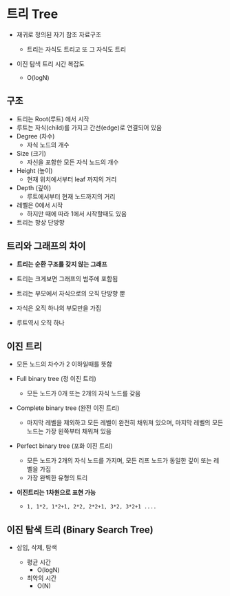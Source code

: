 # 트리 Tree

- 재귀로 정의된 자기 참조 자료구조

  - 트리는 자식도 트리고 또 그 자식도 트리
- 이진 탐색 트리 시간 복잡도
  - O(logN)

## 구조

- 트리는 Root(루트) 에서 시작
- 루트는 자식(child)를 가지고 간선(edge)로 연결되어 있음
- Degree (차수)
  - 자식 노드의 개수
- Size (크기)
  - 자신을 포함한 모든 자식 노드의 개수
- Height (높이)
  - 현재 위치에서부터 leaf 까지의 거리
- Depth (깊이)
  - 루트에서부터 현재 노드까지의 거리
- 레벨은 0에서 시작
  - 하지만 때에 따라 1에서 시작할때도 있음
- 트리는 항상 단방향



## 트리와 그래프의 차이

- **트리는 순환 구조를 갖지 않는 그래프**
- 트리는 크게보면 그래프의 범주에 포함됨
- 트리는 부모에서 자식으로의 오직 단방향 뿐
- 자식은 오직 하나의 부모만을 가짐

- 루트역시 오직 하나



## 이진 트리

- 모든 노드의 차수가 2 이하일때를 뜻함
- Full binary tree (정 이진 트리)
  - 모든 노드가 0개 또는 2개의 자식 노드를 갖음
- Complete binary tree (완전 이진 트리)
  - 마지막 레벨을 제외하고 모든 레벨이 완전히 채워져 있으며, 마지막 레벨의 모든 노드는 가장 왼쪽부터 채워져 있음
- Perfect binary tree (포화 이진 트리)
  - 모든 노드가 2개의 자식 노드를 가지며, 모든 리프 노드가 동일한 깊이 또는 레벨을 가짐
  - 가장 완벽한 유형의 트리

- **이진트리는 1차원으로 표현 가능**
  - `1, 1*2, 1*2+1, 2*2, 2*2+1, 3*2, 3*2+1 ....`



## 이진 탐색 트리 (Binary Search Tree)

- 삽입, 삭제, 탐색 

  - 평균 시간
    - O(logN)
  - 최악의 시간
    - O(N)

  